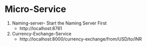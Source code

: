 # Micro-Service
1. Naming-server- Start the Naming Server First
   * http://localhost:8761
2. Currency-Exchange-Service
   * http://localhost:8000/currency-exchange/from/USD/to/INR 
